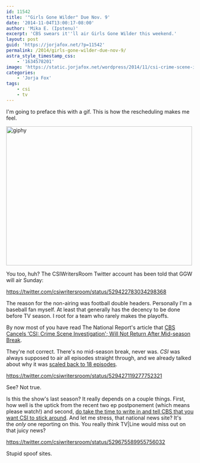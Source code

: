 ```yaml
---
id: 11542
title: '"Girls Gone Wilder" Due Nov. 9'
date: '2014-11-04T13:00:17-08:00'
author: 'Mika E. (Ipstenu)'
excerpt: 'CBS swears it''ll air Girls Gone Wilder this weekend.'
layout: post
guid: 'https://jorjafox.net/?p=11542'
permalink: /2014/girls-gone-wilder-due-nov-9/
astra_style_timestamp_css:
    - '1634578201'
image: 'https://static.jorjafox.net/wordpress/2014/11/csi-crime-scene-information-cancelled-renewed-cbs-fifteen.jpg'
categories:
    - 'Jorja Fox'
tags:
    - csi
    - tv
---
```


I'm going to preface this with a gif. This is how the rescheduling makes me feel.

<img class="aligncenter size-full wp-image-11543" src="//static.jorjafox.net/wordpress/2014/11/giphy.gif" alt="giphy" width="499" height="374" />

You too, huh? The CSIWritersRoom Twitter account has been told that GGW will air Sunday:

https://twitter.com/csiwritersroom/status/529422783034298368

The reason for the non-airing was football double headers. Personally I'm a baseball fan myself. At least that generally has the decency to be done before TV season. I root for a team who rarely makes the playoffs.

By now most of you have read The National Report's article that <a href="http://nationalreport.net/cbs-cancels-csi-crime-scene-investigation-will-return-mid-season-break/">CBS Cancels ‘CSI: Crime Scene Investigation'; Will Not Return After Mid-season Break</a>.

They're not correct. There's no mid-season break, never was. <em>CSI</em> was always supposed to air all episodes straight through, and we already talked about why it was <a href="https://jorjafox.net/2014/short-order-csi-15/">scaled back to 18 episodes</a>.

https://twitter.com/csiwritersroom/status/529427119277752321

See? Not true.

Is this the show's last season? It really depends on a couple things. First, how well is the uptick from the recent two ep postponement (which means please watch!) and second, <a title="Pissed About The Scheduling Drama?" href="https://jorjafox.net/2014/pissed-scheduling-drama/">do take the time to write in and tell CBS that you want CSI to stick around</a>. And let me stress, that national news site? It's the <em>only</em> one reporting on this. You really think TV|Line would miss out on that juicy news?

https://twitter.com/csiwritersroom/status/529675589955756032

Stupid spoof sites.
